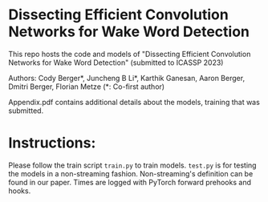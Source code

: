 # Dissecting Efficient Convolution Networks for Wake Word Detection

This repo hosts the code and models of "Dissecting Efficient Convolution Networks for Wake Word Detection" (submitted to ICASSP 2023)

Authors: Cody Berger*, Juncheng B Li*, Karthik Ganesan, Aaron Berger, Dmitri Berger, Florian Metze (*: Co-first author)

Appendix.pdf contains additional details about the models, training that was submitted. 

# Instructions:
Please follow the train script ```train.py``` to train models. 
```test.py``` is for testing the models in a non-streaming fashion. Non-streaming's definition can be found in our paper.
Times are logged with PyTorch forward prehooks and hooks.



